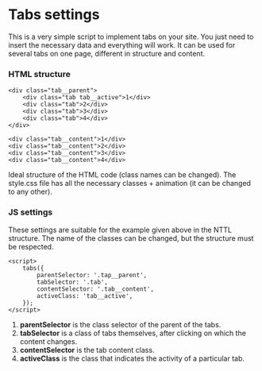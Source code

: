 # Tabs settings

This is a very simple script to implement tabs on your site. You just need to insert the necessary data and everything will work. It can be used for several tabs on one page, different in structure and content.

### HTML structure

    <div class="tab__parent">
        <div class="tab tab__active">1</div>
        <div class="tab">2</div>
        <div class="tab">3</div>
        <div class="tab">4</div>
    </div>

    <div class="tab__content">1</div>
    <div class="tab__content">2</div>
    <div class="tab__content">3</div>
    <div class="tab__content">4</div>
    
Ideal structure of the HTML code (class names can be changed). The style.css file has all the necessary classes + animation (it can be changed to any other).

### JS settings

These settings are suitable for the example given above in the NTTL structure. The name of the classes can be changed, but the structure must be respected.

    <script>
        tabs({
            parentSelector: '.tap__parent',
            tabSelector: '.tab',
            contentSelector: '.tab__content',
            activeClass: 'tab__active',
        });
    </script>
    
1. **parentSelector** is the class selector of the parent of the tabs.
2. **tabSelector** is a class of tabs themselves, after clicking on which the content changes.
3. **contentSelector** is the tab content class.
4. **activeClass** is the class that indicates the activity of a particular tab.
    
